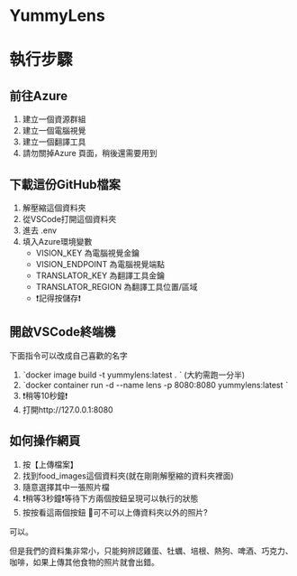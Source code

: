 # YummyLens

# 執行步驟
## 前往Azure
1. 建立一個資源群組
2. 建立一個電腦視覺
3. 建立一個翻譯工具
4. 請勿關掉Azure 頁面，稍後還需要用到
## 下載這份GitHub檔案
1. 解壓縮這個資料夾
2. 從VSCode打開這個資料夾
3. 進去 .env
4. 填入Azure環境變數
   - VISION_KEY 為電腦視覺金鑰
   - VISION_ENDPOINT 為電腦視覺端點
   - TRANSLATOR_KEY  為翻譯工具金鑰
   - TRANSLATOR_REGION  為翻譯工具位置/區域
   - ❗記得按儲存❗
## 開啟VSCode終端機
下面指令可以改成自己喜歡的名字
1. ˋdocker image build -t yummylens:latest . ˋ  (大約需跑一分半)
2. ˋdocker container run -d --name lens -p 8080:8080 yummylens:latest ˋ
3. ❗稍等10秒鐘❗
4. 打開http://127.0.0.1:8080
## 如何操作網頁
1. 按【上傳檔案】
2. 找到food_images這個資料夾(就在剛剛解壓縮的資料夾裡面)
3. 隨意選擇其中一張照片檔
4. ❗稍等3秒鐘❗等待下方兩個按鈕呈現可以執行的狀態
5. 按按看這兩個按鈕
📢可不可以上傳資料夾以外的照片?

可以。

但是我們的資料集非常小，只能夠辨認雞蛋、牡蠣、培根、熱狗、啤酒、巧克力、咖啡，如果上傳其他食物的照片就會出錯。
